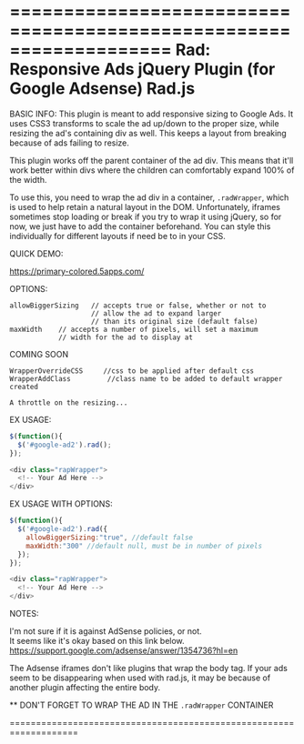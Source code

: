 ===================================================================
Rad: Responsive Ads jQuery Plugin (for Google Adsense)
Rad.js
===================================================================

BASIC INFO:
This plugin is meant to add responsive sizing to Google Ads.
It uses CSS3 transforms to scale the ad up/down to the proper size,
while resizing the ad's containing div as well.
This keeps a layout from breaking because of ads failing to resize.

This plugin works off the parent container of the ad div.
This means that it'll work better within divs where the children 
can comfortably expand 100% of the width.

To use this, you need to wrap the ad div in a container, 
`.radWrapper`, which is used to help retain a natural layout in 
the DOM.  Unfortunately, iframes sometimes stop loading or break 
if you try to wrap it using jQuery, so for now, we just have to 
add the container beforehand.  You can style this individually 
for different layouts if need be to in your CSS.

QUICK DEMO:

https://primary-colored.5apps.com/


OPTIONS:
```
allowBiggerSizing   // accepts true or false, whether or not to 
                    // allow the ad to expand larger 
                    // than its original size (default false)
maxWidth    // accepts a number of pixels, will set a maximum 
            // width for the ad to display at
```

COMING SOON
```
WrapperOverrideCSS     //css to be applied after default css
WrapperAddClass         //class name to be added to default wrapper created

A throttle on the resizing...
```

EX USAGE:
```javascript
$(function(){
  $('#google-ad2').rad();
});

<div class="rapWrapper">
  <!-- Your Ad Here -->
</div>
```
EX USAGE WITH OPTIONS:
```javascript
$(function(){
  $('#google-ad2').rad({
    allowBiggerSizing:"true", //default false
    maxWidth:"300" //default null, must be in number of pixels
  });
});

<div class="rapWrapper">
  <!-- Your Ad Here -->
</div>
```

NOTES:

I'm not sure if it is against AdSense policies, or not.  
It seems like it's okay based on this link below.
https://support.google.com/adsense/answer/1354736?hl=en

The Adsense iframes don't like plugins that wrap the body tag.
If your ads seem to be disappearing when used with rad.js, it may
be because of another plugin affecting the entire body.

** DON'T FORGET TO WRAP THE AD IN THE `.radWrapper` CONTAINER


===================================================================

